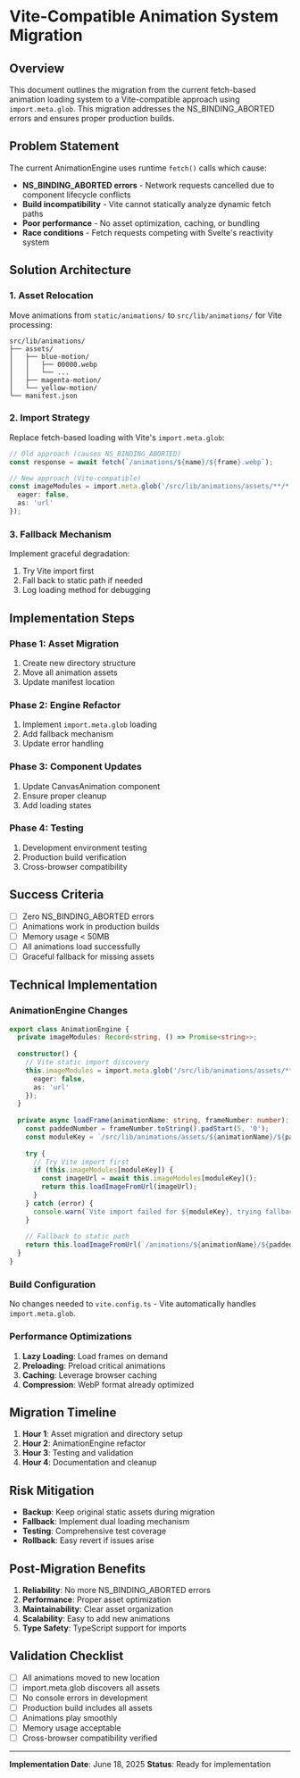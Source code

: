 # Vite-Compatible Animation System Migration

## Overview

This document outlines the migration from the current fetch-based animation loading system to a Vite-compatible approach using `import.meta.glob`. This migration addresses the NS_BINDING_ABORTED errors and ensures proper production builds.

## Problem Statement

The current AnimationEngine uses runtime `fetch()` calls which cause:
- **NS_BINDING_ABORTED errors** - Network requests cancelled due to component lifecycle conflicts
- **Build incompatibility** - Vite cannot statically analyze dynamic fetch paths
- **Poor performance** - No asset optimization, caching, or bundling
- **Race conditions** - Fetch requests competing with Svelte's reactivity system

## Solution Architecture

### 1. Asset Relocation

Move animations from `static/animations/` to `src/lib/animations/` for Vite processing:

```
src/lib/animations/
├── assets/
│   ├── blue-motion/
│   │   ├── 00000.webp
│   │   └── ...
│   ├── magenta-motion/
│   └── yellow-motion/
└── manifest.json
```

### 2. Import Strategy

Replace fetch-based loading with Vite's `import.meta.glob`:

```typescript
// Old approach (causes NS_BINDING_ABORTED)
const response = await fetch(`/animations/${name}/${frame}.webp`);

// New approach (Vite-compatible)
const imageModules = import.meta.glob('/src/lib/animations/assets/**/*.webp', {
  eager: false,
  as: 'url'
});
```

### 3. Fallback Mechanism

Implement graceful degradation:
1. Try Vite import first
2. Fall back to static path if needed
3. Log loading method for debugging

## Implementation Steps

### Phase 1: Asset Migration
1. Create new directory structure
2. Move all animation assets
3. Update manifest location

### Phase 2: Engine Refactor
1. Implement `import.meta.glob` loading
2. Add fallback mechanism
3. Update error handling

### Phase 3: Component Updates
1. Update CanvasAnimation component
2. Ensure proper cleanup
3. Add loading states

### Phase 4: Testing
1. Development environment testing
2. Production build verification
3. Cross-browser compatibility

## Success Criteria

- [ ] Zero NS_BINDING_ABORTED errors
- [ ] Animations work in production builds
- [ ] Memory usage < 50MB
- [ ] All animations load successfully
- [ ] Graceful fallback for missing assets

## Technical Implementation

### AnimationEngine Changes

```typescript
export class AnimationEngine {
  private imageModules: Record<string, () => Promise<string>>;
  
  constructor() {
    // Vite static import discovery
    this.imageModules = import.meta.glob('/src/lib/animations/assets/**/*.webp', {
      eager: false,
      as: 'url'
    });
  }
  
  private async loadFrame(animationName: string, frameNumber: number): Promise<HTMLImageElement> {
    const paddedNumber = frameNumber.toString().padStart(5, '0');
    const moduleKey = `/src/lib/animations/assets/${animationName}/${paddedNumber}.webp`;
    
    try {
      // Try Vite import first
      if (this.imageModules[moduleKey]) {
        const imageUrl = await this.imageModules[moduleKey]();
        return this.loadImageFromUrl(imageUrl);
      }
    } catch (error) {
      console.warn(`Vite import failed for ${moduleKey}, trying fallback`);
    }
    
    // Fallback to static path
    return this.loadImageFromUrl(`/animations/${animationName}/${paddedNumber}.webp`);
  }
}
```

### Build Configuration

No changes needed to `vite.config.ts` - Vite automatically handles `import.meta.glob`.

### Performance Optimizations

1. **Lazy Loading**: Load frames on demand
2. **Preloading**: Preload critical animations
3. **Caching**: Leverage browser caching
4. **Compression**: WebP format already optimized

## Migration Timeline

1. **Hour 1**: Asset migration and directory setup
2. **Hour 2**: AnimationEngine refactor
3. **Hour 3**: Testing and validation
4. **Hour 4**: Documentation and cleanup

## Risk Mitigation

- **Backup**: Keep original static assets during migration
- **Fallback**: Implement dual loading mechanism
- **Testing**: Comprehensive test coverage
- **Rollback**: Easy revert if issues arise

## Post-Migration Benefits

1. **Reliability**: No more NS_BINDING_ABORTED errors
2. **Performance**: Proper asset optimization
3. **Maintainability**: Clear asset organization
4. **Scalability**: Easy to add new animations
5. **Type Safety**: TypeScript support for imports

## Validation Checklist

- [ ] All animations moved to new location
- [ ] import.meta.glob discovers all assets
- [ ] No console errors in development
- [ ] Production build includes all assets
- [ ] Animations play smoothly
- [ ] Memory usage acceptable
- [ ] Cross-browser compatibility verified

---

**Implementation Date**: June 18, 2025
**Status**: Ready for implementation
